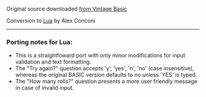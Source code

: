 Original source downloaded [from Vintage Basic](http://www.vintage-basic.net/games.html)

Conversion to [Lua](https://www.lua.org/) by Alex Conconi

---

### Porting notes for Lua:

- This is a straightfoward port with only minor modifications for input validation and text formatting.
- The "Try again?" question accepts 'y', 'yes', 'n', 'no' (case insensitive), whereas the original BASIC version defaults to no unless 'YES' is typed.
- The "How many rolls?" question presents a more user friendly message in case of invalid input.
